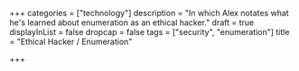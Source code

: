 +++
categories = ["technology"]
description = "In which Alex notates what he's learned about enumeration as an ethical hacker."
draft = true
displayInList = false
dropcap = false
tags = ["security", "enumeration"]
title = "Ethical Hacker / Enumeration"

+++
